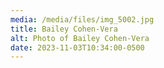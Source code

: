 ```yaml
---
media: /media/files/img_5002.jpg
title: Bailey Cohen-Vera
alt: Photo of Bailey Cohen-Vera
date: 2023-11-03T10:34:00-0500
---
```

